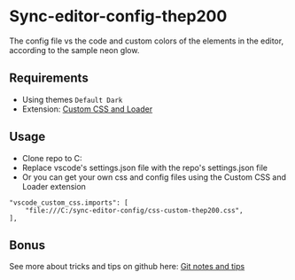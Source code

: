 # Sync-editor-config-thep200
The config file vs the code and custom colors of the elements in the editor, according to the sample neon glow.
## Requirements
- Using themes `Default Dark`
- Extension: [Custom CSS and Loader](https://marketplace.visualstudio.com/items?itemName=be5invis.vscode-custom-css)
## Usage
- Clone repo to C:
- Replace vscode's settings.json file with the repo's settings.json file
- Or you can get your own css and config files using the Custom CSS and Loader extension
```
"vscode_custom_css.imports": [
    "file:///C:/sync-editor-config/css-custom-thep200.css",
],
```
## Bonus
See more about tricks and tips on github here: [Git notes and tips](https://github.com/thep200/git-notes)
